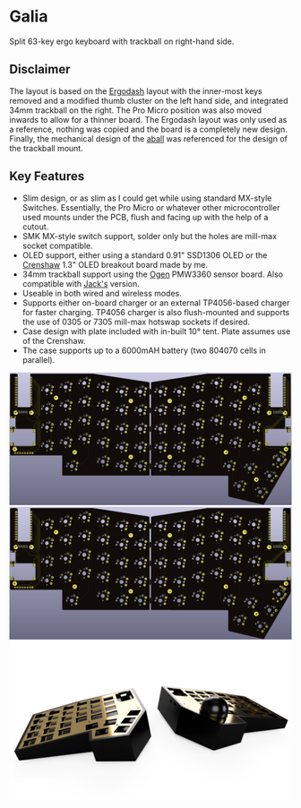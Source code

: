 # Galia
Split 63-key ergo keyboard with trackball on right-hand side.

## Disclaimer
The layout is based on the [Ergodash](https://github.com/omkbd/ErgoDash) layout with the inner-most keys removed and a modified thumb cluster on the left hand side, and integrated 34mm trackball on the right. The Pro Micro position was also moved inwards to allow for a thinner board. The Ergodash layout was only used as a reference, nothing was copied and the board is a completely new design. Finally, the mechanical design of the [aball](https://github.com/brickbots/aball) was referenced for the design of the trackball mount.

## Key Features
* Slim design, or as slim as I could get while using standard MX-style Switches. Essentially, the Pro Micro or whatever other microcontroller used mounts under the PCB, flush and facing up with the help of a cutout.
* SMK MX-style switch support, solder only but the holes are mill-max socket compatible.
* OLED support, either using a standard 0.91" SSD1306 OLED or the [Crenshaw](https://github.com/Ariamelon/Crenshaw) 1.3" OLED breakout board made by me.
* 34mm trackball support using the [Ogen](https://github.com/Ariamelon/Ogen) PMW3360 sensor board. Also compatible with [Jack's](https://www.tindie.com/products/jkicklighter/pmw3360-motion-sensor/) version. 
* Useable in both wired and wireless modes.
* Supports either on-board charger or an external TP4056-based charger for faster charging. TP4056 charger is also flush-mounted and supports the use of 0305 or 7305 mill-max hotswap sockets if desired.
* Case design with plate included with in-built 10° tent. Plate assumes use of the Crenshaw.
* The case supports up to a 6000mAH battery (two 804070 cells in parallel).

![Galia Front Render](Hardware/Images/Render_Front.png)
![Galia Back Render](Hardware/Images/Render_Front.png)
![Galia Keyboard Realistic Render](Hardware/Images/Render_Keyboard_Realistic.png)